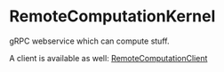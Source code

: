 # RemoteComputationKernel

gRPC webservice which can compute stuff.

A client is available as well: [RemoteComputationClient](https://github.com/jonathanschilling/RemoteComputationClient)
